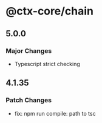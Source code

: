 # @ctx-core/chain

## 5.0.0

### Major Changes

- Typescript strict checking

## 4.1.35

### Patch Changes

- fix: npm run compile: path to tsc
